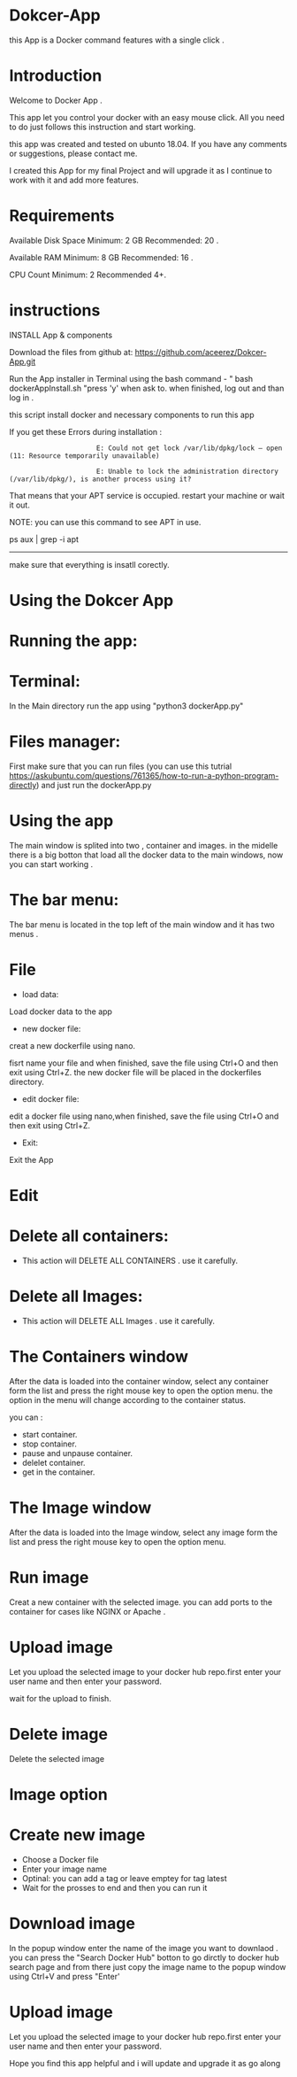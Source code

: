 # Dokcer-App
this App is a Docker command features with a single click .

# Introduction
Welcome to Docker App .

This app let you control your docker with an easy mouse click.
All you need to do just follows this instruction and start working.

this app was created and tested on ubunto 18.04.
If you have any comments or suggestions, please contact me.

I created this App for my final Project and will upgrade it as I continue to work with it and add more features.

# Requirements
Available Disk Space Minimum: 2 GB Recommended: 20 .

Available RAM Minimum: 8 GB  Recommended: 16 . 

CPU Count	Minimum: 2  Recommended 4+.

# instructions

INSTALL App & components

Download the files from github at: https://github.com/aceerez/Dokcer-App.git 


Run the App installer in Terminal using the bash command - " bash dockerAppInstall.sh "press 'y' when ask to.
when finished, log out and than log in .

this script install docker and necessary components to run this app

If you get these Errors during installation :

                          E: Could not get lock /var/lib/dpkg/lock – open (11: Resource temporarily unavailable)

                          E: Unable to lock the administration directory (/var/lib/dpkg/), is another process using it?

That means that your APT service is occupied. 
restart your machine or wait it out.

NOTE: you can use this command to see APT in use.


ps aux | grep -i apt
                                      


* * * *

make sure that everything is insatll corectly.


#                                                                   Using the Dokcer App 
# Running the app:
# Terminal:
In the Main directory run the app using "python3 dockerApp.py"

# Files manager:
First make sure that you can run files (you can use this tutrial https://askubuntu.com/questions/761365/how-to-run-a-python-program-directly)
and just run the dockerApp.py

# Using the app

The main window is splited into two , container and images.
in the midelle there is a big botton that load all the docker data to the main windows, now you can start working . 

# The bar menu:
The bar menu is located in the top left of the main window and it has two menus .

# File 
* load data:

Load docker data to the app

* new docker file:

creat a new dockerfile using nano. 

fisrt name your file and when finished, save the file using Ctrl+O and then exit using Ctrl+Z.
the new docker file will be placed in the dockerfiles directory.

* edit docker file:

edit a docker file using nano,when finished, save the file using Ctrl+O and then exit using Ctrl+Z.

* Exit:

Exit the App 

# Edit 
# Delete all containers:
* This action will DELETE ALL CONTAINERS . use it carefully.
# Delete all Images:
* This action will DELETE ALL Images . use it carefully.

# The Containers window 
After the data is loaded into the container window, select any container form the list and press the right mouse key to open the option menu.
the option in the menu will change according to the container status. 

you can :
* start container.
* stop container.
* pause and unpause container.
* delelet container.
* get in the container.

# The Image window
After the data is loaded into the Image window, select any image form the list and press the right mouse key to open the option menu.

# Run image 
Creat a new container with the selected image. you can add ports to the container for cases like NGINX or Apache .
# Upload image 
Let you upload the selected image to your docker hub repo.first enter your user name and then enter your password.

wait for the upload to finish.

# Delete image 
Delete the selected image


# Image option

# Create new image 
* Choose a Docker file 
* Enter your image name 
* Optinal: you can add a tag or leave emptey for tag latest
* Wait for the prosses to end and then you can run it 

# Download image 
In the popup window enter the name of the image you want to downlaod . you can press the "Search Docker Hub" botton to go dirctly to docker hub search page and from there just copy the image name to the popup window using Ctrl+V and press "Enter'

# Upload image 
Let you upload the selected image to your docker hub repo.first enter your user name and then enter your password.


Hope you find this app helpful and i will update and upgrade it as go along 



